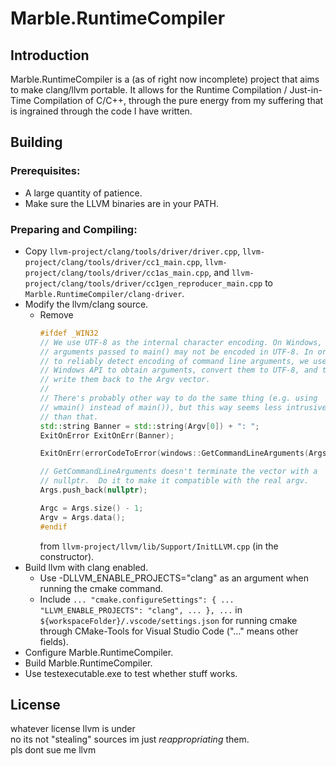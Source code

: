 # Marble.RuntimeCompiler

## Introduction
Marble.RuntimeCompiler is a (as of right now incomplete) project that aims to make clang/llvm portable. It allows for the Runtime Compilation / Just-in-Time Compilation of C/C++, through the pure energy from my suffering that is ingrained through the code I have written.

## Building
 ### Prerequisites:
 - A large quantity of patience.
 - Make sure the LLVM binaries are in your PATH.
 ### Preparing and Compiling:
 - Copy ```llvm-project/clang/tools/driver/driver.cpp```, ```llvm-project/clang/tools/driver/cc1_main.cpp```, ```llvm-project/clang/tools/driver/cc1as_main.cpp```, and ```llvm-project/clang/tools/driver/cc1gen_reproducer_main.cpp``` to ```Marble.RuntimeCompiler/clang-driver```.
 - Modify the llvm/clang source.
   - Remove
     ```cpp
     #ifdef _WIN32
     // We use UTF-8 as the internal character encoding. On Windows,
     // arguments passed to main() may not be encoded in UTF-8. In order
     // to reliably detect encoding of command line arguments, we use an
     // Windows API to obtain arguments, convert them to UTF-8, and then
     // write them back to the Argv vector.
     //
     // There's probably other way to do the same thing (e.g. using
     // wmain() instead of main()), but this way seems less intrusive
     // than that.
     std::string Banner = std::string(Argv[0]) + ": ";
     ExitOnError ExitOnErr(Banner);

     ExitOnErr(errorCodeToError(windows::GetCommandLineArguments(Args, Alloc)));

     // GetCommandLineArguments doesn't terminate the vector with a
     // nullptr.  Do it to make it compatible with the real argv.
     Args.push_back(nullptr);

     Argc = Args.size() - 1;
     Argv = Args.data();
     #endif
     ```
     from ```llvm-project/llvm/lib/Support/InitLLVM.cpp``` (in the constructor).
 - Build llvm with clang enabled.
   - Use -DLLVM_ENABLE_PROJECTS="clang" as an argument when running the cmake command.
   - Include ```... "cmake.configureSettings": { ... "LLVM_ENABLE_PROJECTS": "clang", ... }, ...``` in ```${workspaceFolder}/.vscode/settings.json``` for running cmake through CMake-Tools for Visual Studio Code ("..." means other fields).
 - Configure Marble.RuntimeCompiler.
 - Build Marble.RuntimeCompiler.
 - Use testexecutable.exe to test whether stuff works.

## License
whatever license llvm is under  
no its not "stealing" sources im just _reappropriating_ them.  
pls dont sue me llvm

